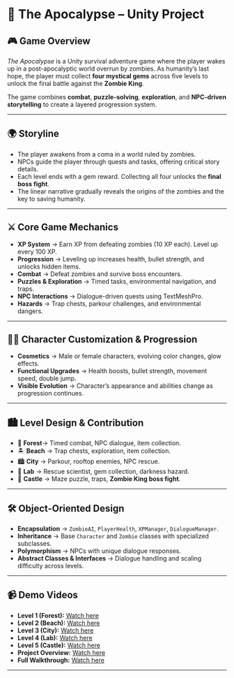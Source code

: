 # 🧟 The Apocalypse – Unity Project


## 🎮 Game Overview
*The Apocalypse* is a Unity survival adventure game where the player wakes up in a post-apocalyptic world overrun by zombies. As humanity’s last hope, the player must collect **four mystical gems** across five levels to unlock the final battle against the **Zombie King**.

The game combines **combat**, **puzzle-solving**, **exploration**, and **NPC-driven storytelling** to create a layered progression system.

---

## 🌍 Storyline
- The player awakens from a coma in a world ruled by zombies.  
- NPCs guide the player through quests and tasks, offering critical story details.  
- Each level ends with a gem reward. Collecting all four unlocks the **final boss fight**.  
- The linear narrative gradually reveals the origins of the zombies and the key to saving humanity.

---

## ⚔️ Core Game Mechanics
- **XP System** → Earn XP from defeating zombies (10 XP each). Level up every 100 XP.  
- **Progression** → Leveling up increases health, bullet strength, and unlocks hidden items.  
- **Combat** → Defeat zombies and survive boss encounters.  
- **Puzzles & Exploration** → Timed tasks, environmental navigation, and traps.  
- **NPC Interactions** → Dialogue-driven quests using TextMeshPro.  
- **Hazards** → Trap chests, parkour challenges, and environmental dangers.  

---

## 🧑‍🎨 Character Customization & Progression
- **Cosmetics** → Male or female characters, evolving color changes, glow effects.  
- **Functional Upgrades** → Health boosts, bullet strength, movement speed, double jump.  
- **Visible Evolution** → Character’s appearance and abilities change as progression continues.  

---

## 🏙️ Level Design & Contribution

- 🌲 **Forest**→ Timed combat, NPC dialogue, item collection.  
- 🏝️ **Beach** → Trap chests, exploration, item collection.  
- 🏙️ **City** → Parkour, rooftop enemies, NPC rescue.  
- 🧪 **Lab** → Rescue scientist, gem collection, darkness hazard.  
- 🏰 **Castle** → Maze puzzle, traps, **Zombie King boss fight**.  

---

## 🛠️ Object-Oriented Design
- **Encapsulation** → `ZombieAI`, `PlayerHealth`, `XPManager`, `DialogueManager`.  
- **Inheritance** → Base `Character` and `Zombie` classes with specialized subclasses.  
- **Polymorphism** → NPCs with unique dialogue responses.  
- **Abstract Classes & Interfaces** → Dialogue handling and scaling difficulty across levels.  

---

## 📹 Demo Videos
- **Level 1 (Forest):** [Watch here](https://youtu.be/3kTJLRC_P6E)  
- **Level 2 (Beach):** [Watch here](https://youtu.be/N6vj3WkaVSA)  
- **Level 3 (City):** [Watch here](https://youtu.be/_mE1IpWxHvQ)  
- **Level 4 (Lab):** [Watch here](https://youtu.be/RFM95K-8qHI)  
- **Level 5 (Castle):** [Watch here](https://youtu.be/566HIdcNYQ0)  
- **Project Overview:** [Watch here](https://youtu.be/TAPby39g4JQ)  
- **Full Walkthrough:** [Watch here](https://youtu.be/DtYJzUj0YN0)  

---


